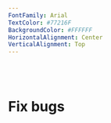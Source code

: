 ```yaml
---
FontFamily: Arial
TextColor: #77216F
BackgroundColor: #FFFFFF
HorizontalAlignment: Center
VerticalAlignment: Top
---
```

<br />
<br />

# Fix bugs